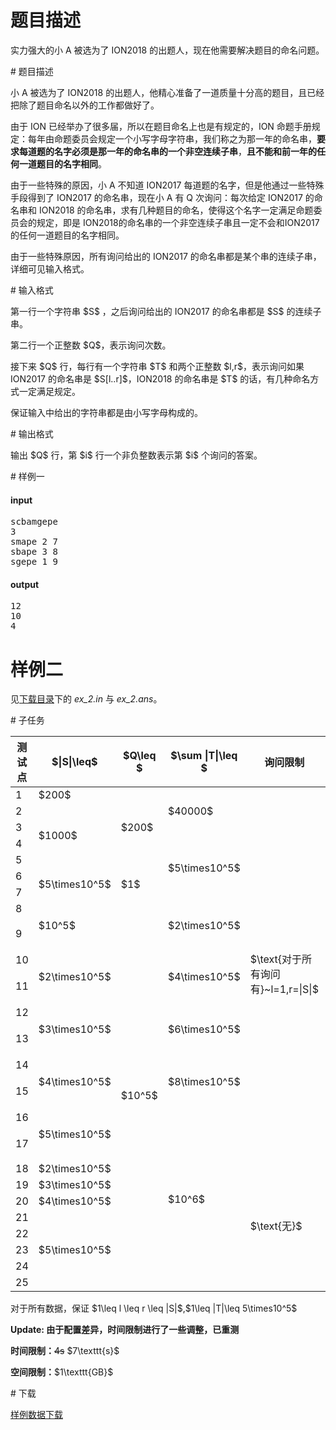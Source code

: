 # 题目描述

<p>实力强大的小 A 被选为了 ION2018 的出题人，现在他需要解决题目的命名问题。</p>
# 题目描述


<p>小 A 被选为了 ION2018 的出题人，他精心准备了一道质量十分高的题目，且已经把除了题目命名以外的工作都做好了。</p>
<p>由于 ION 已经举办了很多届，所以在题目命名上也是有规定的，ION 命题手册规定：每年由命题委员会规定一个小写字母字符串，我们称之为那一年的命名串，<strong>要求每道题的名字必须是那一年的命名串的一个非空连续子串</strong>，<strong>且不能和前一年的任何一道题目的名字相同</strong>。</p>
<p>由于一些特殊的原因，小 A 不知道 ION2017 每道题的名字，但是他通过一些特殊手段得到了 ION2017 的命名串，现在小 A 有 Q 次询问：每次给定 ION2017 的命名串和 ION2018 的命名串，求有几种题目的命名，使得这个名字一定满足命题委员会的规定，即是 ION2018的命名串的一个非空连续子串且一定不会和ION2017的任何一道题目的名字相同。</p>
<p>由于一些特殊原因，所有询问给出的 ION2017 的命名串都是某个串的连续子串，详细可见输入格式。</p>
# 输入格式


<p>第一行一个字符串 $S$ ，之后询问给出的 ION2017 的命名串都是 $S$ 的连续子串。</p>
<p>第二行一个正整数 $Q$，表示询问次数。</p>
<p>接下来 $Q$ 行，每行有一个字符串 $T$ 和两个正整数 $l,r$，表示询问如果 ION2017 的命名串是 $S[l..r]$，ION2018 的命名串是 $T$ 的话，有几种命名方式一定满足规定。 </p>
<p>保证输入中给出的字符串都是由小写字母构成的。</p>
# 输出格式


<p>输出 $Q$ 行，第 $i$ 行一个非负整数表示第 $i$ 个询问的答案。</p>
# 样例一


<h4>input</h4>
<pre>scbamgepe
3
smape 2 7
sbape 3 8
sgepe 1 9
</pre>



<h4>output</h4>
<pre>12
10
4
</pre>


# 样例二


<p>见<a href="/download.php?type=problem&amp;id=395">下载目录</a>下的 <em>ex_2.in</em> 与 <em>ex_2.ans</em>。</p>
# 子任务


<div class="table-responsive"><table class="table table-bordered table-text-center table-vertical-middle"><thead><tr><th rowspan="1">测试点</th><th rowspan="1">$|S|\leq$</th><th rowspan="1">$Q\leq $</th><th rowspan="1">$\sum |T|\leq $</th><th rowspan="1">询问限制</th><th rowspan="1">其他限制 </th></tr></thead><tbody><tr><td rowspan="1">1</td><td rowspan="1">$200$</td><td rowspan="5">$200$</td><td rowspan="3">$40000$</td><td rowspan="17">$\text{对于所有询问有}~l=1,r=|S|$</td><td rowspan="3">$|T|\leq 200$</td></tr><tr><td rowspan="1">2</td><td rowspan="4">$1000$</td></tr><tr><td rowspan="1">3</td></tr><tr><td rowspan="1">4</td><td rowspan="4">$5\times10^5$</td><td rowspan="5">$\text{无}$</td></tr><tr><td rowspan="1">5</td></tr><tr><td rowspan="1">6</td><td rowspan="2">$5\times10^5$</td><td rowspan="2">$1$</td></tr><tr><td rowspan="1">7</td></tr><tr><td rowspan="1">8</td><td rowspan="2">$10^5$</td><td rowspan="18">$10^5$</td><td rowspan="2">$2\times10^5$</td></tr><tr><td rowspan="1">9</td><td rowspan="1">$\text{字符串随机}$</td></tr><tr><td rowspan="1">10</td><td rowspan="2">$2\times10^5$</td><td rowspan="2">$4\times10^5$</td><td rowspan="1">$\text{无}$</td></tr><tr><td rowspan="1">11</td><td rowspan="1">$\text{字符串随机}$</td></tr><tr><td rowspan="1">12</td><td rowspan="2">$3\times10^5$</td><td rowspan="2">$6\times10^5$</td><td rowspan="1">$\text{无}$</td></tr><tr><td rowspan="1">13</td><td rowspan="1">$\text{字符串随机}$</td></tr><tr><td rowspan="1">14</td><td rowspan="2">$4\times10^5$</td><td rowspan="2">$8\times10^5$</td><td rowspan="1">$\text{无}$</td></tr><tr><td rowspan="1">15</td><td rowspan="1">$\text{字符串随机}$</td></tr><tr><td rowspan="1">16</td><td rowspan="2">$5\times10^5$</td><td rowspan="10">$10^6$</td><td rowspan="1">$\text{无}$</td></tr><tr><td rowspan="1">17</td><td rowspan="1">$\text{字符串随机}$</td></tr><tr><td rowspan="1">18</td><td rowspan="1">$2\times10^5$</td><td rowspan="8">$\text{无}$</td><td rowspan="8">$\text{无}$</td></tr><tr><td rowspan="1">19</td><td rowspan="1">$3\times10^5$</td></tr><tr><td rowspan="1">20</td><td rowspan="1">$4\times10^5$</td></tr><tr><td rowspan="1">21</td><td rowspan="5">$5\times10^5$</td></tr><tr><td rowspan="1">22</td></tr><tr><td rowspan="1">23</td></tr><tr><td rowspan="1">24</td></tr><tr><td rowspan="1">25</td></tr></tbody></table></div> 

<p>对于所有数据，保证 $1\leq l \leq r \leq |S|$,$1\leq |T|\leq 5\times10^5$</p>
<p><strong>Update: 由于配置差异，时间限制进行了一些调整，已重测</strong></p>
<p><strong>时间限制：</strong><del>4s</del> $7\texttt{s}$</p>
<p><strong>空间限制：</strong>$1\texttt{GB}$</p>
# 下载


<p><a href="/download.php?type=problem&amp;id=395">样例数据下载</a></p>
